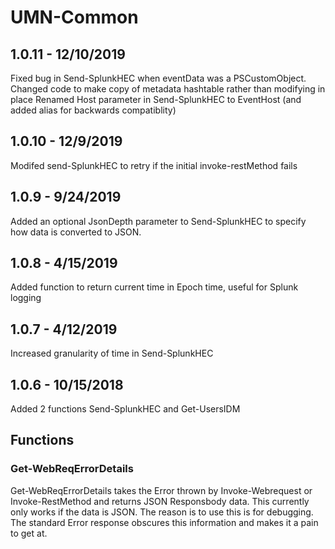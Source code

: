 # UMN-Common

## 1.0.11 - 12/10/2019
Fixed bug in Send-SplunkHEC when eventData was a PSCustomObject.
Changed code to make copy of metadata hashtable rather than modifying in place
Renamed Host parameter in Send-SplunkHEC to EventHost (and added alias for backwards compatiblity)

## 1.0.10 - 12/9/2019
Modifed send-SplunkHEC to retry if the initial invoke-restMethod fails

## 1.0.9 - 9/24/2019
Added an optional JsonDepth parameter to Send-SplunkHEC to specify how data is converted to JSON.

## 1.0.8 - 4/15/2019
Added function to return current time in Epoch time, useful for Splunk logging

## 1.0.7 - 4/12/2019
Increased granularity of time in Send-SplunkHEC

## 1.0.6 - 10/15/2018
Added 2 functions Send-SplunkHEC and Get-UsersIDM

## Functions

### Get-WebReqErrorDetails
Get-WebReqErrorDetails takes the  Error thrown by Invoke-Webrequest or Invoke-RestMethod and returns JSON Responsbody data.  This currently only works if the data is JSON.  The reason is to use this is for debugging.  The standard Error response obscures this information and makes it a pain to get at.
